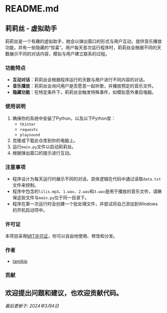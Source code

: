 # README.md
## 莉莉丝 - 虚拟助手
莉莉丝是一个有趣的虚拟助手，她会以弹出窗口的形式与用户互动，提供音乐播放功能，并有一些隐藏的“惊喜”。用户每天首次运行程序时，莉莉丝会根据不同的天数展示不同的对话内容，模拟与用户建立联系的过程。
### 功能特点
- **互动对话**：莉莉丝会根据程序运行的天数与用户进行不同内容的对话。
- **音乐播放**：莉莉丝会询问用户是否愿意一起听歌，并播放预定的音乐文件。
- **隐藏功能**：在特定条件下，莉莉丝会触发特殊事件，如模拟意外重启电脑。
### 使用说明
1. 确保你的系统中安装了Python，以及以下Python库：
   - `tkinter`
   - `requests`
   - `playsound`
2. 克隆或下载此仓库到你的电脑上。
3. 运行`main.py`文件以启动莉莉丝。
4. 根据弹出窗口的提示进行互动。
### 注意事项
- 程序设计为每天运行时展示不同的对话，具体逻辑在代码中通过读取`data.txt`文件来控制。
- 程序中包含的`lilis.mp3`、`1.wav`、`2.wav`和`3.wav`是用于播放的音乐文件，请确保这些文件与`main.py`位于同一目录下。
- 程序在第一次运行时会创建一个批处理文件，并尝试将自己添加到Windows的开机启动项中。
### 许可证
本项目采用[MIT许可证](LICENSE)，你可以自由地使用、修改和分发。
### 作者
- [tamikip](https://github.com/tamikip)
### 贡献
欢迎提出问题和建议，也欢迎贡献代码。
---
_最后更新于: 2024年3月4日_
